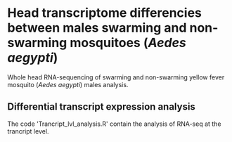 # Head transcriptome differencies between males swarming and non-swarming mosquitoes (<i>Aedes aegypti</i>)
Whole head RNA-sequencing of swarming and non-swarming yellow fever mosquito (<i>Aedes aegypti</i>) males analysis.  


## Differential transcript expression analysis

The code 'Trancript_lvl_analysis.R' contain the analysis of RNA-seq at the trancript level. 





